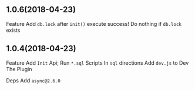 ## 1.0.6(2018-04-23)

Feature
  Add `db.lock` after `init()` execute success!
    Do nothing if `db.lock` exists

## 1.0.4(2018-04-23)

Feature
  Add `Init` Api; Run `*.sql` Scripts In `sql` directions
  Add `dev.js` to Dev The Plugin
  
Deps
  Add `async@2.6.0`